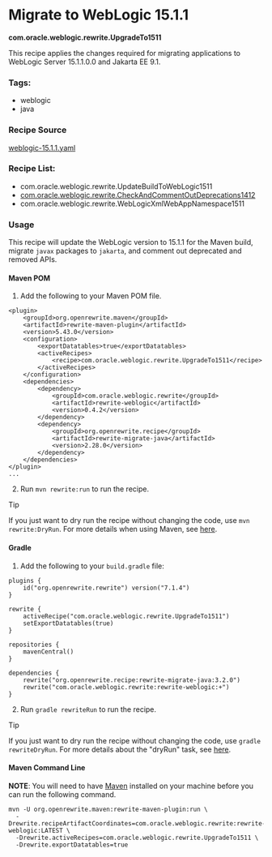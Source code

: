 # Migrate to WebLogic 15.1.1
**com.oracle.weblogic.rewrite.UpgradeTo1511**

This recipe applies the changes required for migrating applications to WebLogic Server 15.1.1.0.0 and Jakarta EE 9.1.

### Tags:
  - weblogic
  - java

### Recipe Source

[weblogic-15.1.1.yaml](https://github.com/oracle/rewrite-recipes/blob/main/rewrite-weblogic/src/main/resources/META-INF/rewrite/weblogic-15.1.1.yaml)

### Recipe List:
  - com.oracle.weblogic.rewrite.UpdateBuildToWebLogic1511
  - [com.oracle.weblogic.rewrite.CheckAndCommentOutDeprecations1412](https://github.com/oracle/rewrite-recipes/blob/main/rewrite-weblogic/src/main/resources/META-INF/rewrite/weblogic-deprecations.yaml)
  - com.oracle.weblogic.rewrite.WebLogicXmlWebAppNamespace1511

### Usage

This recipe will update the WebLogic version to 15.1.1 for the Maven build, migrate `javax` packages to `jakarta`, and comment out deprecated and removed APIs.

#### Maven POM

1. Add the following to your Maven POM file.
```
<plugin>
    <groupId>org.openrewrite.maven</groupId>
    <artifactId>rewrite-maven-plugin</artifactId>
    <version>5.43.0</version>
    <configuration>
        <exportDatatables>true</exportDatatables>
        <activeRecipes>
            <recipe>com.oracle.weblogic.rewrite.UpgradeTo1511</recipe>
        </activeRecipes>
    </configuration>
    <dependencies>
        <dependency>
            <groupId>com.oracle.weblogic.rewrite</groupId>
            <artifactId>rewrite-weblogic</artifactId>
            <version>0.4.2</version>
        </dependency>
        <dependency>
            <groupId>org.openrewrite.recipe</groupId>
            <artifactId>rewrite-migrate-java</artifactId>
            <version>2.28.0</version>
        </dependency>
    </dependencies>
</plugin>
...
```
2. Run `mvn rewrite:run` to run the recipe.

> [!TIP]  
> If you just want to dry run the recipe without changing the code, use `mvn rewrite:DryRun`. For more details when using Maven, see [here](https://docs.openrewrite.org/reference/rewrite-maven-plugin).

#### Gradle

1. Add the following to your `build.gradle` file:

```
plugins {
    id("org.openrewrite.rewrite") version("7.1.4")
}

rewrite {
    activeRecipe("com.oracle.weblogic.rewrite.UpgradeTo1511")
    setExportDatatables(true)
}

repositories {
    mavenCentral()
}

dependencies {
    rewrite("org.openrewrite.recipe:rewrite-migrate-java:3.2.0")
    rewrite("com.oracle.weblogic.rewrite:rewrite-weblogic:+")
}
```
2. Run `gradle rewriteRun` to run the recipe.

> [!TIP]  
> If you just want to dry run the recipe without changing the code, use `gradle rewriteDryRun`. For more details about the "dryRun" task, see [here](https://docs.openrewrite.org/reference/gradle-plugin-configuration#the-dryrun-task).

#### Maven Command Line

**NOTE**: You will need to have [Maven](https://maven.apache.org/download.cgi) installed on your machine before you can run the following command.

```
mvn -U org.openrewrite.maven:rewrite-maven-plugin:run \
  -Drewrite.recipeArtifactCoordinates=com.oracle.weblogic.rewrite:rewrite-weblogic:LATEST \
  -Drewrite.activeRecipes=com.oracle.weblogic.rewrite.UpgradeTo1511 \
  -Drewrite.exportDatatables=true
  ```
